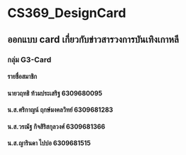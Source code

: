 # CS369_DesignCard

## ออกแบบ card เกี่ยวกับข่าวสารวงการบันเทิงเกาหลี

### กลุ่ม G3-Card

#### รายชื่อสมาชิก
#### นายวฤทธิ ท้วมประเสริฐ 6309680095
#### น.ส.ศริกาญน์ ฤกษ์มงคลวิทย์ 6309681283
#### น.ส.วรณัฐ กิจสิริสกุลวงศ์ 6309681366
#### น.ส.ญารินดา ไปปอ 6309681515